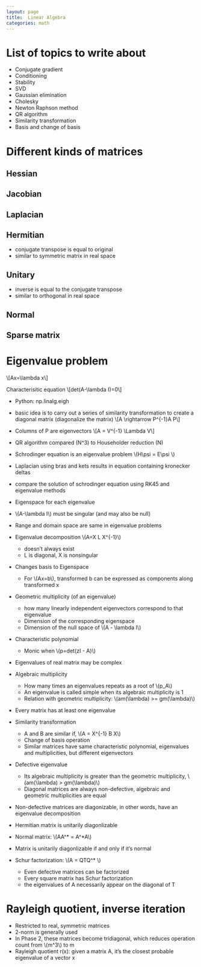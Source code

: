 ```yaml
---
layout: page
title:  Linear Algebra
categories: math
---
```


<script src="https://polyfill.io/v3/polyfill.min.js?features=es6"></script>
<script id="MathJax-script" async src="https://cdn.jsdelivr.net/npm/mathjax@3/es5/tex-mml-chtml.js"></script>

<!-- This page currently includes stuff spanning the domains of linear algebra and numerical methods. Separate them later. -->

# List of topics to write about
- Conjugate gradient
- Conditioning
- Stability
- SVD
- Gaussian elimination
- Cholesky
- Newton Raphson method
- QR algorithm
- Similarity transformation
- Basis and change of basis


# Different kinds of matrices
## Hessian
## Jacobian
## Laplacian

## Hermitian
- conjugate transpose is equal to original
- similar to symmetric matrix in real space

## Unitary
- inverse is equal to the conjugate transpose
- similar to orthogonal in real space

## Normal

## Sparse matrix

# Eigenvalue problem

\\[Ax=\lambda x\\]

Characterisitic equation
\\[det(A-\lambda I)=0\\]

- Python: np.linalg.eigh
- basic idea is to carry out a series of similarity transformation to create a diagonal matrix (diagonalize the matrix)
\\[A \rightarrow P^{-1}A P\\]
- Columns of P are eigenvectors
\\[A = V^{-1} \Lambda V\\]
- QR algorithm compared (N^3) to Householder reduction (N)
- Schrodinger equation is an eigenvalue problem \\(H\psi = E\psi \\)
- Laplacian using bras and kets results in equation containing kronecker deltas
- compare the solution of schrodinger equation using RK45 and eigenvalue methods

- Eigenspace for each eigenvalue
- \\(A-\lambda I\\) must be singular (and may also be null)
- Range and domain space are same in eigenvalue problems
- Eigenvalue decomposition \\(A=X L X^{-1}\\)
    - doesn’t always exist
    - L is diagonal, X is nonsingular
- Changes basis to Eigenspace
    - For \\(Ax=b\\), transformed b can be expressed as components along transformed x
- Geometric multiplicity (of an eigenvalue)
    - how many linearly independent eigenvectors correspond to that eigenvalue
    - Dimension of the corresponding eigenspace
    - Dimension of the null space of \\(A - \lambda  I\\)
- Characteristic polynomial
    - Monic when \\(p=det(zI - A)\\)
- Eigenvalues of real matrix may be complex
- Algebraic multiplicity
    - How many times an eigenvalues repeats as a root of \\(p_A\\)
    - An eigenvalue is called simple when its algebraic multiplicity is 1
    - Relation with geometric multiplicity: \\(am(\lambda) >= gm(\lambda)\\)
- Every matrix has at least one eigenvalue
- Similarity transformation
    - A and B are similar if, \\(A = X^{-1} B X\\)
    - Change of basis operation
    - Similar matrices have same characteristic polynomial, eigenvalues and multiplicities, but different eigenvectors
- Defective eigenvalue
    - Its algebraic multiplicity is greater than the geometric multiplicity, \\(am(\lambda) > gm(\lambda)\\)
    - Diagonal matrices are always non-defective, algebraic and geometric multiplicities are equal
- Non-defective matrices are diagonizable, in other words, have an eigenvalue decomposition
- Hermitian matrix is unitarily diagonlizable
- Normal matrix: \\(AA^* = A^*A\\)
- Matrix is unitarily diagonlizable if and only if it’s normal
- Schur factorization: \\(A = QTQ^* \\)
    - Even defective matrices can be factorized
    - Every square matrix has Schur factorization
    - the eigenvalues of A necessarily appear on the diagonal of T

# Rayleigh quotient, inverse iteration
- Restricted to real, symmetric matrices
- 2-norm is generally used
- In Phase 2, these matrices become tridiagonal, which reduces operation count from \\(m^3\\) to m
- Rayleigh quotient r(x): given a matrix A, it’s the closest probable eigenvalue of a vector x


